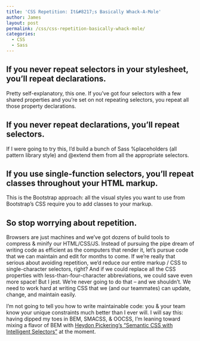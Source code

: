 ```yaml
---
title: 'CSS Repetition: It&#8217;s Basically Whack-A-Mole'
author: James
layout: post
permalink: /css/css-repetition-basically-whack-mole/
categories:
  - CSS
  - Sass
---
```

## If you never repeat selectors in your stylesheet, you&#8217;ll repeat declarations.

Pretty self-explanatory, this one. If you&#8217;ve got four selectors with a few shared properties and you&#8217;re set on not repeating selectors, you repeat all those property declarations.

## If you never repeat declarations, you&#8217;ll repeat selectors.

If I were going to try this, I&#8217;d build a bunch of Sass %placeholders (all pattern library style) and @extend them from all the appropriate selectors.

## If you use single-function selectors, you&#8217;ll repeat classes throughout your HTML markup.

This is the Bootstrap approach: all the visual styles you want to use from Bootstrap&#8217;s CSS require you to add classes to your markup.

## So stop worrying about repetition.

Browsers are just machines and we&#8217;ve got dozens of build tools to compress & minify our HTML/CSS/JS. Instead of pursuing the pipe dream of writing code as efficient as the computers that render it, let&#8217;s pursue code that we can maintain and edit for months to come. If we&#8217;re really that serious about avoiding repetition, we&#8217;d reduce our entire markup / CSS to single-character selectors, right? And if we could replace all the CSS properties with less-than-four-character abbreviations, we could save even more space! But I jest. We&#8217;re never going to do that &#8211; and we shouldn&#8217;t. We need to work hard at writing CSS that we (and our teammates) can update, change, and maintain easily.

I&#8217;m not going to tell you how to write maintainable code: you & your team know your unique constraints much better than I ever will. I will say this: having dipped my toes in BEM, SMACSS, & OOCSS, I&#8217;m leaning toward mixing a flavor of BEM with <a title="Read Semantic CSS with Intelligent Selectors on Smashing Magazine" href="http://www.smashingmagazine.com/2013/08/20/semantic-css-with-intelligent-selectors/" target="_blank">Heydon Pickering&#8217;s &#8220;Semantic CSS with Intelligent Selectors&#8221;</a> at the moment.